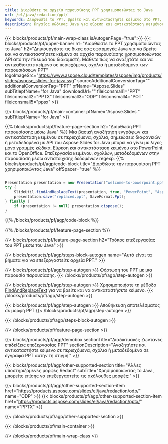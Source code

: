 ```yaml
---
title: Διορθώστε τα αρχεία παρουσίασης PPT χρησιμοποιώντας το Java
url: /el/java/redaction/ppt/
keywords: Διορθώστε το PPT, βρείτε και αντικαταστήστε κείμενο στο PPT, ενημερώστε την παρουσίαση PPT
description: Πηγαίος κώδικας Java για εύρεση και αντικατάσταση κειμένου στην παρουσίαση PPT.
---
```


{{< blocks/products/pf/main-wrap-class isAutogenPage="true">}}
{{< blocks/products/pf/upper-banner h1="Διορθώστε το PPT χρησιμοποιώντας το Java" h2="Δημιουργήστε τις δικές σας εφαρμογές Java για να βρείτε και να αντικαταστήσετε κείμενο σε αρχεία παρουσίασης χρησιμοποιώντας API από την πλευρά του διακομιστή. Μάθετε πώς να αναζητάτε και να αντικαθιστάτε κείμενο σε περιεχόμενο, σχόλια ή μεταδεδομένα των παρουσιάσεων PPT" logoImageSrc="https://www.aspose.cloud/templates/aspose/img/products/slides/aspose_slides-for-java.svg" sourceAdditionalConversionTag="" additionalConversionTag="PPT" pfName="Aspose.Slides" subTitlepfName="for Java" downloadUrl="" fileiconsmall1="PPT" fileiconsmall2="PPTX" fileiconsmall3="ODP" fileiconsmall4="POT" fileiconsmall5="ppsx" >}}

{{< blocks/products/pf/main-container pfName="Aspose.Slides " subTitlepfName="for Java" >}}

{{% blocks/products/pf/feature-page-section  h2="Διόρθωση PPT παρουσίασης μέσω Java" %}}
Μια βασική αναζήτηση εγγράφων και αντικατάσταση κειμένου σε περιεχόμενα, σχόλια, σημειώσεις διαφανειών ή μεταδεδομένα με API του Aspose.Slides for Java μπορεί να γίνει με λίγες μόνο γραμμές κώδικα. Εύρεση και αντικατάσταση κειμένου στο PowerPoint και το OpenOffice. Επεξεργασία κειμένου, σχολίων, μεταδεδομένων στην παρουσίαση μέσω αντιστοίχισης δεδομένων regexp.
{{% blocks/products/pf/agp/code-block title="Διορθώστε την παρουσίαση PPT χρησιμοποιώντας Java" offSpacer="true" %}}

```java

Presentation presentation = new Presentation("welcome-to-powerpoint.ppt");
try {
    SlideUtil.findAndReplaceText(presentation, true, "PowerPoint", "Aspose.Slides", null);
    presentation.save("replaced.ppt", SaveFormat.Ppt);
} finally {
    if (presentation != null) presentation.dispose();
}
```

{{% /blocks/products/pf/agp/code-block %}}

{{% /blocks/products/pf/feature-page-section %}}

{{< blocks/products/pf/feature-page-section  h2="Τρόπος επεξεργασίας του PPT μέσω του Java" >}}

{{< blocks/products/pf/agp/steps-block-autogen name="Αυτά είναι τα βήματα για να επεξεργαστείτε αρχεία PPT." >}}

{{< blocks/products/pf/agp/step-autogen >}}
Φόρτωση του PPT με μια παρουσία παρουσίασης.
{{< /blocks/products/pf/agp/step-autogen >}}

{{< blocks/products/pf/agp/step-autogen >}}
Χρησιμοποιήστε τη μέθοδο [FindAndReplaceText](https://reference.aspose.com/slides/java/com.aspose.slides/slideutil/#findAndReplaceText-com.aspose.slides.IPresentation-boolean-java.lang.String-java.lang.String-) για να βρείτε και να αντικαταστήσετε κείμενο.
{{< /blocks/products/pf/agp/step-autogen >}}

{{< blocks/products/pf/agp/step-autogen >}}
Αποθήκευση αποτελέσματος σε μορφή PPT
{{< /blocks/products/pf/agp/step-autogen >}}

{{< /blocks/products/pf/agp/steps-block-autogen >}}

{{< /blocks/products/pf/feature-page-section >}}

{{< blocks/products/pf/agp/demobox sectionTitle="Διαδικτυακές Ζωντανές επιδείξεις επεξεργασίας PPT" sectionDescription="Αναζητήστε και αντικαταστήστε κείμενο σε περιεχόμενα, σχόλια ή μεταδεδομένα σε έγγραφα PPT αυτήν τη στιγμή." >}}

{{< blocks/products/pf/agp/other-supported-section title="Άλλες υποστηριζόμενες μορφές Redact" subTitle="Χρησιμοποιώντας το Java, μπορείτε επίσης να επεξεργαστείτε τις ακόλουθες μορφές:" >}}

{{< blocks/products/pf/agp/other-supported-section-item href="https://products.aspose.com/slides/el/java/redaction/odp/" name="ODP" >}}
{{< blocks/products/pf/agp/other-supported-section-item href="https://products.aspose.com/slides/el/java/redaction/pptx/" name="PPTX" >}}


{{< /blocks/products/pf/agp/other-supported-section >}}

{{< /blocks/products/pf/main-container >}}
    
{{< /blocks/products/pf/main-wrap-class >}}